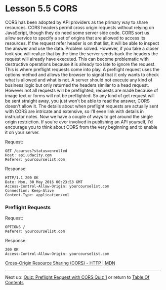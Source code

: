# Lesson 5.5 CORS

CORS has been adopted by API providers as the primary way to share resources. CORS headers permit cross origin requests without relying on JavaScript, though they do need some server side code. CORS sort us allow service to specify a set of origins that are allowed to access its resources. If the request refer header is on that list, it will be able to inspect the answer and use the data. Problem solved. However, if you take a closer look you will realize that by the time the server sends back the headers the request will already have executed. This can become problematic with destructive operations because it is already too late to ignore the request. This is where preflight requests come into play. A preflight request uses the options method and allows the browser to signal that it only wants to check what is allowed and what is not. A server should not execute any kind of business logic but only returned the headers similar to a head request. However not all requests will be preflighted, requests are made because of image text or forms will not be preflighted. So any kind of get request will be sent straight away, you just won't be able to read the answer, CORS doesn't allow it. The details about when preflight requests are actually sent with CORS are intricate and extensive, so I'll even link with details in instructor notes. Now we have a couple of ways to get around the single origin restriction. If you're ever involved in publishing an API yourself, I'd encourage you to think about CORS from the very beginning and to enable it on your server.

Request:
```
GET /courses?status=enrolled
Host: api.udacity.com
Referer: yourcourselist.com
```
Response:
```
HTTP/1.1 200 OK
Date: Mon, 30 May 2016 00:23:53 GMT
Access-Control-Allow-Origin: yourcourselist.com
Connection: Keep-Alive
Content-Type: application/xml
```

### Preflight Requests
Request:
```
OPTIONS /
Referer: yourcourselist.com
```
Response:
```
200 OK
Access-Control-Allow-Origin: yourcourselist.com
```

[Cross-Origin Resource Sharing (CORS) - HTTP | MDN](https://developer.mozilla.org/en-US/docs/Web/HTTP/Access_control_CORS#Preflighted_requests)

- - -
Next up: [Quiz: Preflight Request with CORS Quiz 1](ND024_Part4_Lesson05_06.md) or return to [Table Of Contents](./ND024_TableOfContents.md)
